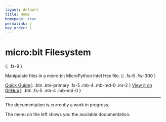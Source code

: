 ```yaml
---
layout: default
title: Home
homepage: true
permalink: /
nav_order: 1
---
```


# micro:bit Filesystem
{: .fs-9 }

Manipulate files in a micro:bit MicroPython Intel Hex file.
{: .fs-6 .fw-300 }

[Quick Guide](/quick-guide){: .btn .btn-primary .fs-5 .mb-4 .mb-md-0 .mr-2 }
[View it on GitHub](https://github.com/microbit-foundation/microbit-fs/){: .btn .fs-5 .mb-4 .mb-md-0 }

---

The documentation is currently a work in progress.

The menu on the left shows you the available documentation.
